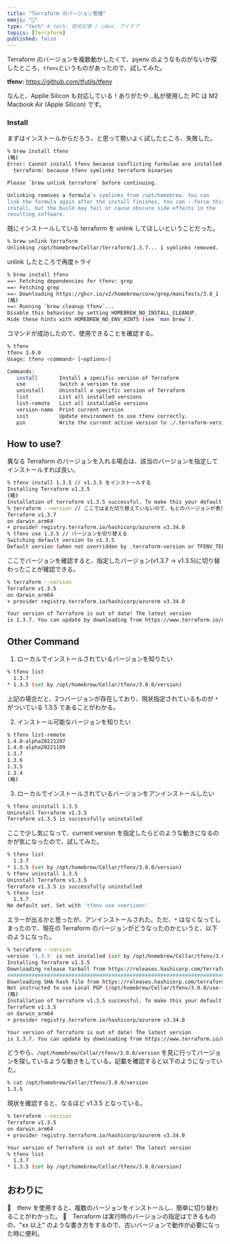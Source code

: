 ```yaml
---
title: "Terraform のバージョン管理"
emoji: "🔖"
type: "tech" # tech: 技術記事 / idea: アイデア
topics: [Terraform]
published: false
---
```

Terraform のバージョンを複数動かしたくて、pyenv のようなものがないか探したところ、`tfenv`というものがあったので、試してみた。

**tfenv:**
https://github.com/tfutils/tfenv

なんと、Applie Silicon も対応している！ありがたや...私が使用した PC は M2 Macbook Air (Apple Silicon) です。

### Install
まずはインストールからだろう、と思って勢いよく試したところ、失敗した。
```bash
% brew install tfenv
(略)
Error: Cannot install tfenv because conflicting formulae are installed.
  terraform: because tfenv symlinks terraform binaries

Please `brew unlink terraform` before continuing.

Unlinking removes a formula's symlinks from /opt/homebrew. You can
link the formula again after the install finishes. You can --force this
install, but the build may fail or cause obscure side effects in the
resulting software.
```

既にインストールしている terraform を unlink してほしいということだった。
```bash
% brew unlink terraform
Unlinking /opt/homebrew/Cellar/terraform/1.3.7... 1 symlinks removed.
```

unlink したところで再度トライ
```bash
% brew install tfenv
==> Fetching dependencies for tfenv: grep
==> Fetching grep
==> Downloading https://ghcr.io/v2/homebrew/core/grep/manifests/3.8_1
(略)
==> Running `brew cleanup tfenv`...
Disable this behaviour by setting HOMEBREW_NO_INSTALL_CLEANUP.
Hide these hints with HOMEBREW_NO_ENV_HINTS (see `man brew`).
```

コマンドが成功したので、使用できることを確認する。
```bash
% tfenv
tfenv 3.0.0
Usage: tfenv <command> [<options>]

Commands:
   install       Install a specific version of Terraform
   use           Switch a version to use
   uninstall     Uninstall a specific version of Terraform
   list          List all installed versions
   list-remote   List all installable versions
   version-name  Print current version
   init          Update environment to use tfenv correctly.
   pin           Write the current active version to ./.terraform-version
```

## How to use?
異なる Terraform のバージョンを入れる場合は、該当のバージョンを指定してインストールすれば良い。
```bash
% tfenv install 1.3.5 // v1.3.5 をインストールする
Installing Terraform v1.3.5
(略)
Installation of terraform v1.3.5 successful. To make this your default version, run 'tfenv use 1.3.5'
% terraform --version // ここではまだ切り替えていないので、もとのバージョンが表示される
Terraform v1.3.7
on darwin_arm64
+ provider registry.terraform.io/hashicorp/azurerm v3.34.0
% tfenv use 1.3.5 // バージョンを切り替える
Switching default version to v1.3.5
Default version (when not overridden by .terraform-version or TFENV_TERRAFORM_VERSION) is now: 1.3.5
```

ここでバージョンを確認すると、指定したバージョン(v1.3.7 -> v1.3.5)に切り替わったことが確認できる。
```bash
% terraform --version
Terraform v1.3.5
on darwin_arm64
+ provider registry.terraform.io/hashicorp/azurerm v3.34.0

Your version of Terraform is out of date! The latest version
is 1.3.7. You can update by downloading from https://www.terraform.io/downloads.html
```

## Other Command

1. ローカルでインストールされているバージョンを知りたい
```bash
% tfenv list
  1.3.7
* 1.3.5 (set by /opt/homebrew/Cellar/tfenv/3.0.0/version)
```
上記の場合だと、2つバージョンが存在しており、現状指定されているものが `*` がついている 1.3.5 であることがわかる。

2. インストール可能なバージョンを知りたい
```bash
% tfenv list-remote
1.4.0-alpha20221207
1.4.0-alpha20221109
1.3.7
1.3.6
1.3.5
1.3.4
(略)
```

3. ローカルでインストールされているバージョンをアンインストールしたい
```bash
% tfenv uninstall 1.3.5
Uninstall Terraform v1.3.5
Terraform v1.3.5 is successfully uninstalled
```

ここで少し気になって、current version を指定したらどのような動きになるのかが気になったので、試してみた。
```bash
% tfenv list
  1.3.7
* 1.3.5 (set by /opt/homebrew/Cellar/tfenv/3.0.0/version)
% tfenv uninstall 1.3.5
Uninstall Terraform v1.3.5
Terraform v1.3.5 is successfully uninstalled
% tfenv list
  1.3.7
No default set. Set with 'tfenv use <version>'
```
エラーが出るかと思ったが、アンインストールされた。ただ、`*` はなくなってしまったので、現在の Terraform のバージョンがどうなったのかというと、以下のようになった。
```bash
% terraform --version
version '1.3.5' is not installed (set by /opt/homebrew/Cellar/tfenv/3.0.0/version). Installing now as TFENV_AUTO_INSTALL==true
Installing Terraform v1.3.5
Downloading release tarball from https://releases.hashicorp.com/terraform/1.3.5/terraform_1.3.5_darwin_arm64.zip
################################################################################################################################################################# 100.0%
Downloading SHA hash file from https://releases.hashicorp.com/terraform/1.3.5/terraform_1.3.5_SHA256SUMS
Not instructed to use Local PGP (/opt/homebrew/Cellar/tfenv/3.0.0/use-{gpgv,gnupg}) & No keybase install found, skipping 
(略)
Installation of terraform v1.3.5 successful. To make this your default version, run 'tfenv use 1.3.5'
Terraform v1.3.5
on darwin_arm64
+ provider registry.terraform.io/hashicorp/azurerm v3.34.0

Your version of Terraform is out of date! The latest version
is 1.3.7. You can update by downloading from https://www.terraform.io/downloads.html
```
どうやら、`/opt/homebrew/Cellar/tfenv/3.0.0/version` を見に行ってバージョンを探しているような動きをしている。記載を確認すると以下のようになっていた。
```bash
% cat /opt/homebrew/Cellar/tfenv/3.0.0/version
1.3.5
```

現状を確認すると、なるほど v1.3.5 となっている。
```bash
% terraform --version
Terraform v1.3.5
on darwin_arm64
+ provider registry.terraform.io/hashicorp/azurerm v3.34.0

Your version of Terraform is out of date! The latest version
% tfenv list
  1.3.7
* 1.3.5 (set by /opt/homebrew/Cellar/tfenv/3.0.0/version)
```

## おわりに
🎉　tfenv を使用すると、複数のバージョンをインストールし、簡単に切り替わることがわかった。
🎉　Terraform は実行時のバージョンの指定はできるものの、"xx 以上" のような書き方をするので、古いバージョンで動作が必要になった時に便利。
